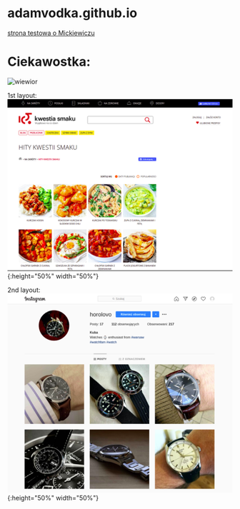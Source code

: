 # adamvodka.github.io

[strona testowa o Mickiewiczu](/test.md)

# Ciekawostka:
![wiewior](https://encrypted-tbn0.gstatic.com/images?q=tbn:ANd9GcSxQSM2HmYgGdexQHUMWx60eIXxxuk7bAeTFw&usqp=CAU)


1st layout:
![kwestia smaku](./kwestiasmaku.png){:height="50%" width="50%"}

2nd layout:
![insta](./insta.png){:height="50%" width="50%"}

